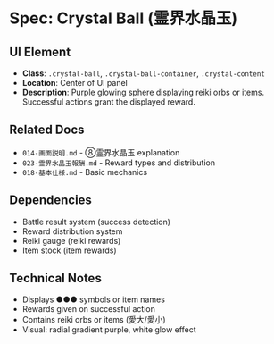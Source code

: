 # Spec: Crystal Ball (霊界水晶玉)

## UI Element
- **Class**: `.crystal-ball`, `.crystal-ball-container`, `.crystal-content`
- **Location**: Center of UI panel
- **Description**: Purple glowing sphere displaying reiki orbs or items. Successful actions grant the displayed reward.

## Related Docs
- `014-画面説明.md` - ⑧霊界水晶玉 explanation
- `023-霊界水晶玉報酬.md` - Reward types and distribution
- `018-基本仕様.md` - Basic mechanics

## Dependencies
- Battle result system (success detection)
- Reward distribution system
- Reiki gauge (reiki rewards)
- Item stock (item rewards)

## Technical Notes
- Displays ●●● symbols or item names
- Rewards given on successful action
- Contains reiki orbs or items (愛大/愛小)
- Visual: radial gradient purple, white glow effect
